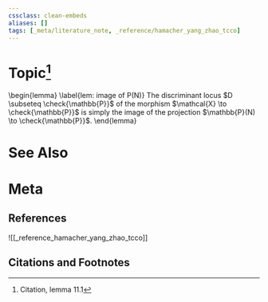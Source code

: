 ```yaml
---
cssclass: clean-embeds
aliases: []
tags: [_meta/literature_note, _reference/hamacher_yang_zhao_tcco]
---
```

# Topic[^1]
\begin{lemma}
\label{lem: image of P(N)}
The discriminant locus $D \subseteq \check{\mathbb{P}}$ of the morphism $\mathcal{X} \to \check{\mathbb{P}}$ is simply the image of the projection $\mathbb{P}(N) \to \check{\mathbb{P}}$.
\end{lemma}

# See Also

# Meta
## References
![[_reference_hamacher_yang_zhao_tcco]]


## Citations and Footnotes
[^1]: Citation, lemma 11.1